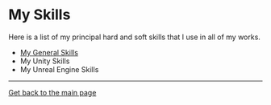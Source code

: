 # My Skills

Here is a list of my principal hard and soft skills that I use in all of my works. 

* [My General Skills](https://github.com/AshiyroMisachi/RiallotAlexandre_Portfolio/blob/main/Skills/GeneralSkills.md)
* My Unity Skills
* My Unreal Engine Skills

***
 
 [Get back to the main page](https://github.com/AshiyroMisachi/RiallotAlexandre_Portfolio)
